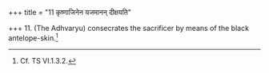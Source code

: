 +++
title = "11 कृष्णाजिनेन यजमानन् दीक्षयति"

+++
11. (The Adhvaryu) consecrates the sacrificer by means of the black antelope-skin.[^1]  


[^1]: Cf. TS VI.1.3.2.
